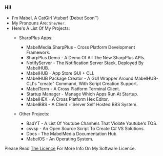 ### Hi!

- I'm Mabel, A CatGirl Vtuber! (Debut Soon™)
- My Pronouns Are: `She/Her`.
- Here's A List Of My Projects:
  - SharpPlus Apps:
    - MabelMedia.SharpPlus - Cross Platform Development Framework.
    - SharpPlus Demo - A Demo Of All The New SharpPlus APIs.
    - NotifyServer - The Notification Server Stack, Deployed By MabelHUB.
    - MabelHUB - App Store GUI + CLI.
    - MabelHUB Package Creator - A GUI Wrapper Around MabelHUB-CLI's "create" Command, With Script Creation Support.
    - MabelTerm - A Cross Platform Terminal Client.
    - Startup Manager - Manage Which Apps Run At Startup.
    - MabelHEX - A Cross Platform Hex Editor.
    - MabelBBS - A Client + Server Self Hosted BBS System.

  - Other Projects: 
    - BadYT - A List Of Youtube Channels That Violate Youtube's TOS.
    - csvsp - An Open Source Script To Create C# VS Solutions.
    - Docs - The MabelMedia Documentation Hub.
    - MabelOS - An Operating System.

Please Read <a href="https://github.com/MabelMedia-LLC/MCSPSL/">The Licence</a> For More Info On My Software Licence.
